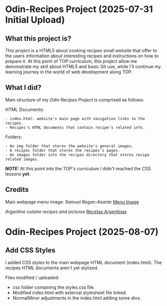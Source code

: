 # Odin-Recipes Project (2025-07-31 Initial Upload)

## What this project is?

This project is a HTML5 about cooking recipes small website that offer to the users information about interesting recipes and instructions on how to prepare it. 
At this point of TOP curriculum, this project allow me demonstrate my skill about HTML5 and basic Git use, while I'll continue my learning journey in the world of web development along TOP.

## What I did?

Main structure of my *Odin Recipes Project* is comprised as follows:

HTML Documents:

    - index.html: website's main page with navigation links to the recipes.
    - Recipes's HTML documents that contain recipe's related info.

Folders:

    - An img folder that stores the website's general images.
    - A recipes folder that stores the recipes's pages.
    - An images folder into the recipes directory that stores recipe related images.

***NOTE:*** At this point into the TOP's curriculum I didn't reached the CSS lessons **yet**.

## Credits

Main webpage menu image: 
*Samuel Regan-Asante*
[Menu Image](https://unsplash.com/photos/white-printer-paper-on-brown-wooden-table-BN11Yug5ADc)

*Argentine cuisine recipes and pictures*
[Recetas Argentinas](https://recetasargentinas.org/)

# Odin-Recipes Project (2025-08-07)

## Add CSS Styles

I added CSS styles to the main webpage HTML document (index.html). The recipes HTML documents aren't yet stylized.

Files modified / uploaded:

- css folder containing the styles.css file.
- Modified index.html with external stylesheet file linked.
- NormalMinor adjustments in the index.html adding some divs.